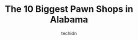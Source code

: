 ---
layout: ampstory
image: https://i0.wp.com/paketmu.com/wp-content/uploads/2023/06/gold-silver-loans-jewelry-0-in-alabama-1686368688.jpeg?resize=640,853
author: techidn
featured: false
description: Explore the diverse Pawn Shop scene in Alabama, home to an incredible selection of 10 establishments catering to every taste. Whether youre in search of iconic favorites or undiscovered tre
title: The 10 Biggest Pawn Shops in Alabama
cover:
   title: The 10 Biggest Pawn Shops in Alabama
   subtitle: RICKPATE
   background: https://paketmu.com/wp-content/uploads/2023/06/gold-silver-loans-jewelry-0-in-alabama-1686368688.jpeg

pages: 
 - layout: thirds
   top: <h1>#1 Delta Pawn</h1>
   bottom: "<p>This place is amazing ! Gene and Jane have such wonderful customer service. They go above and beyond to help people and give them their attention. You will go in a custom</p>"
   background: https://paketmu.com/wp-content/uploads/2023/06/gold-silver-loans-jewelry-1-in-alabama-1686368689.jpeg
   backgroundblur: true
 - layout: thirds
   top: <h1>#2 Gold Mine Pawn Shop</h1>
   bottom: "<p>I dont normally leave reviews. But after my gun purchase here yesterday i felt compelled to leave a 5 star review. Super helpful and friendly...... all of them. Not just </p>"
   background: https://paketmu.com/wp-content/uploads/2023/06/gold-silver-loans-jewelry-2-in-alabama-1686368690.jpeg
   cta:
      link: https://paketmu.com/the-10-biggest-pawn-shops-in-alabama/
      text: The 10 Biggest Pawn Shops in Alabama
 - layout: thirds
   top: <h1>#3 Golden Pawn & Jewelry</h1>
   bottom: "<p>He does not have a basic understanding of laptops. Also, terrible customer service. Smokes in the shop and the shop itself looks in very bad shape. I wouldnt recommend</p>"
   background: https://paketmu.com/wp-content/uploads/2023/06/gold-silver-loans-jewelry-3-in-alabama-1686368691.jpeg
   cta:
      link: https://paketmu.com/the-10-biggest-pawn-shops-in-alabama/
      text: The 10 Biggest Pawn Shops in Alabama
 - layout: thirds
   top: <h1>#4 EZPAWN</h1>
   bottom: "<p>1220 Bankhead Hwy W, Birmingham, AL 35204, United States</p>"
   background: https://images.unsplash.com/photo-1462556791646-c201b8241a94?ixlib=rb-4.0.3&ixid=MnwxMjA3fDB8MHxwaG90by1wYWdlfHx8fGVufDB8fHx8&auto=format&fit=crop&w=640&h=853&q=80
   cta:
      link: https://paketmu.com/the-10-biggest-pawn-shops-in-alabama/
      text: The 10 Biggest Pawn Shops in Alabama
 - layout: thirds
   top: <h1>#5 Quik Pawn Shop</h1>
   bottom: "<p>1543 Montgomery Hwy suite a, Hoover, AL 35216, United States</p>"
   background: https://images.unsplash.com/photo-1536745287225-21d689278fd1?ixlib=rb-4.0.3&ixid=MnwxMjA3fDB8MHxwaG90by1wYWdlfHx8fGVufDB8fHx8&auto=format&fit=crop&w=640&h=853&q=80
   cta:
      link: https://paketmu.com/the-10-biggest-pawn-shops-in-alabama/
      text: The 10 Biggest Pawn Shops in Alabama
 - layout: thirds
   top: <h1>#6 Athens Pawn And Gun</h1>
   bottom: "<p>17268 US-72, Athens, AL 35611, United States</p>"
   background: https://images.unsplash.com/photo-1620421680010-0766ff230392?ixlib=rb-4.0.3&ixid=MnwxMjA3fDB8MHxwaG90by1wYWdlfHx8fGVufDB8fHx8&auto=format&fit=crop&w=640&h=853&q=80
   cta:
      link: https://paketmu.com/the-10-biggest-pawn-shops-in-alabama/
      text: The 10 Biggest Pawn Shops in Alabama
 - layout: thirds
   top: <h1>#7 Pee Wees Pawn Shop</h1>
   bottom: "<p>5712 Chalkville Rd, Birmingham, AL 35235, United States</p>"
   background: https://images.unsplash.com/photo-1488554378835-f7acf46e6c98?ixlib=rb-4.0.3&ixid=MnwxMjA3fDB8MHxwaG90by1wYWdlfHx8fGVufDB8fHx8&auto=format&fit=crop&w=640&h=853&q=80
   cta:
      link: https://paketmu.com/the-10-biggest-pawn-shops-in-alabama/
      text: The 10 Biggest Pawn Shops in Alabama
 - layout: thirds
   middle: Continue reading...
   background: https://images.unsplash.com/photo-1615749413727-825b59a857b5?ixlib=rb-4.0.3&ixid=MnwxMjA3fDB8MHxwaG90by1wYWdlfHx8fGVufDB8fHx8&auto=format&fit=crop&w=640&h=853&q=80
   cta:
      link: https://paketmu.com/the-10-biggest-pawn-shops-in-alabama/
      text: The 10 Biggest Pawn Shops in Alabama
      
---